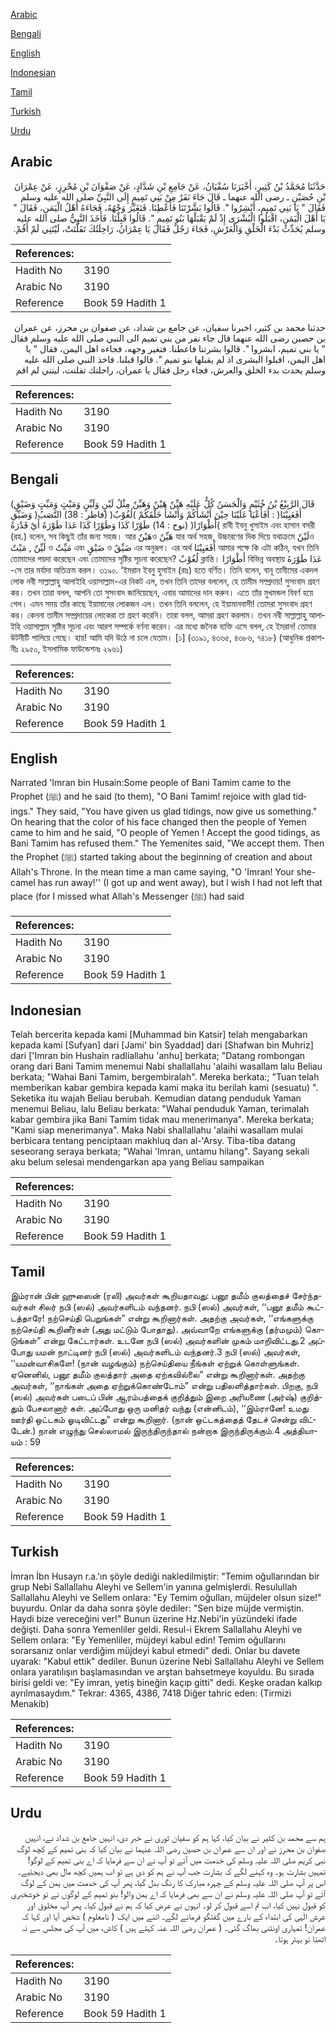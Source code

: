 [Arabic](#arabic)

[Bengali](#bengali)

[English](#english)

[Indonesian](#indonesian)

[Tamil](#tamil)

[Turkish](#turkish)

[Urdu](#urdu)

## Arabic


<div dir="rtl" lang="ar" style={{fontSize:'larger',backgroundColor:'#f8f9fa',padding:20}}>
حَدَّثَنَا مُحَمَّدُ بْنُ كَثِيرٍ، أَخْبَرَنَا سُفْيَانُ، عَنْ جَامِعِ بْنِ شَدَّادٍ، عَنْ صَفْوَانَ بْنِ مُحْرِزٍ، عَنْ عِمْرَانَ بْنِ حُصَيْنٍ ـ رضى الله عنهما ـ قَالَ جَاءَ نَفَرٌ مِنْ بَنِي تَمِيمٍ إِلَى النَّبِيِّ صلى الله عليه وسلم فَقَالَ ‏"‏ يَا بَنِي تَمِيمٍ، أَبْشِرُوا ‏"‏‏.‏ قَالُوا بَشَّرْتَنَا فَأَعْطِنَا‏.‏ فَتَغَيَّرَ وَجْهُهُ، فَجَاءَهُ أَهْلُ الْيَمَنِ، فَقَالَ ‏"‏ يَا أَهْلَ الْيَمَنِ، اقْبَلُوا الْبُشْرَى إِذْ لَمْ يَقْبَلْهَا بَنُو تَمِيمٍ ‏"‏‏.‏ قَالُوا قَبِلْنَا‏.‏ فَأَخَذَ النَّبِيُّ صلى الله عليه وسلم يُحَدِّثُ بَدْءَ الْخَلْقِ وَالْعَرْشِ، فَجَاءَ رَجُلٌ فَقَالَ يَا عِمْرَانُ، رَاحِلَتُكَ تَفَلَّتَتْ، لَيْتَنِي لَمْ أَقُمْ‏.‏
</div>
<div style={{backgroundColor:'#f8f9fa',padding:20, marginBottom: 10}}><table> <thead> <tr> <th>References:</th> <th></th> </tr> </thead> <tbody><tr><td>Hadith No</td><td>3190</td></tr><tr><td>Arabic No</td><td>3190</td></tr><tr><td>Reference</td><td>Book 59 Hadith 1</td></tr></tbody></table></div>


<div dir="rtl" lang="ar" style={{fontSize:'larger',backgroundColor:'#f8f9fa',padding:20}}>
حدثنا محمد بن كثير، اخبرنا سفيان، عن جامع بن شداد، عن صفوان بن محرز، عن عمران بن حصين رضى الله عنهما قال جاء نفر من بني تميم الى النبي صلى الله عليه وسلم فقال " يا بني تميم، ابشروا ". قالوا بشرتنا فاعطنا. فتغير وجهه، فجاءه اهل اليمن، فقال " يا اهل اليمن، اقبلوا البشرى اذ لم يقبلها بنو تميم ". قالوا قبلنا. فاخذ النبي صلى الله عليه وسلم يحدث بدء الخلق والعرش، فجاء رجل فقال يا عمران، راحلتك تفلتت، ليتني لم اقم
</div>
<div style={{backgroundColor:'#f8f9fa',padding:20, marginBottom: 10}}><table> <thead> <tr> <th>References:</th> <th></th> </tr> </thead> <tbody><tr><td>Hadith No</td><td>3190</td></tr><tr><td>Arabic No</td><td>3190</td></tr><tr><td>Reference</td><td>Book 59 Hadith 1</td></tr></tbody></table></div>

## Bengali


<div dir="ltr" lang="bn" style={{fontSize:'larger',backgroundColor:'#f8f9fa',padding:20}}>
(قَالَ الرَّبِيْعُ بْنُ خُثَيْمٍ وَالْحَسَنُ كُلٌّ عَلَيْهِ هَيِّنٌ هَيْنٌ وَهَيِّنٌ مِثْلُ لَيْنٍ وَلَيِّنٍ وَمَيْتٍ وَمَيِّتٍ وَضَيْقٍ وَضَيِّقِ )أَفَعَيِيْنَا( : أَفَأَعْيَا عَلَيْنَا حِيْنَ أَنْشَأَكُمْ وَأَنْشَأَ خَلْقَكُمْ )لُغُوْبٌ( (فاطر : 38) النَّصَبُ )أَطْوَارًا( (نوح : 14) طَوْرًا كَذَا وَطَوْرًا كَذَا عَدَا طَوْرَهُ أَيْ قَدْرَهُ রাবী ইবনু খুসাইম এবং হাসান বসরী (রহ.) বলেন, সব কিছুই তাঁর জন্য সহজ। আর هَيْنٌও هَيِّنٌ যার অর্থ সহজ, উচ্চারণের দিক দিয়ে যথাক্রমে لَيْنٌও لَيِّنٌ , مَيْتٌ ও مَيِّتٌ এবং ضَيْقٍ ও ضَيِّقٌ এর অনুরূপ। এর অর্থ أَفَعَيِيْنَا আমার পক্ষে কি এটা কঠিন, যখন তিনি তোমাদের পয়দা করেছেন এবং তোমাদের সৃষ্টির সূচনা করেছেন? لُغُوْبٌ ক্লান্তি। أَطْوَارًا বিভিন্ন অবস্থায় عَدَا طَوْرَهُ -সে তার মর্যাদা অতিক্রম করল। ৩১৯০. ‘ইমরান ইবনু হুসাইন (রাঃ) হতে বর্ণিত। তিনি বলেন, বানূ তামীমের একদল লোক নবী সাল্লাল্লাহু আলাইহি ওয়াসাল্লাম-এর নিকট এল, তখন তিনি তাদের বললেন, হে তামীম সম্প্রদায়! সুসংবাদ গ্রহণ কর। তখন তারা বলল, আপনি তো সুসংবাদ জানিয়েছেন, এবার আমাদের দান করুন। এতে তাঁর মুখমন্ডল বিবর্ণ হয়ে গেল। এমন সময় তাঁর কাছে ইয়ামানের লোকজন এল। তখন তিনি বললেন, হে ইয়ামানবাসী! তোমরা সুসংবাদ গ্রহণ কর। কেননা তামীম সম্প্রদায়ের লোকেরা তা গ্রহণ করেনি। তারা বলল, আমরা গ্রহণ করলাম। তখন নবী সাল্লাল্লাহু আলাইহি ওয়াসাল্লাম সৃষ্টির সূচনা এবং আরশ সম্পর্কে বর্ণনা করেন। এর মধ্যে জনৈক ব্যক্তি এসে বলল, হে ইমরান! তোমার উটনীটি পালিয়ে গেছে। হায়! আমি যদি উঠে না চলে যেতাম। [১] (৩১৯১, ৪৩৬৫, ৪৩৮৬, ৭৪১৮) (আধুনিক প্রকাশনীঃ ২৯৫০, ইসলামিক ফাউন্ডেশনঃ ২৯৬১)
</div>
<div style={{backgroundColor:'#f8f9fa',padding:20, marginBottom: 10}}><table> <thead> <tr> <th>References:</th> <th></th> </tr> </thead> <tbody><tr><td>Hadith No</td><td>3190</td></tr><tr><td>Arabic No</td><td>3190</td></tr><tr><td>Reference</td><td>Book 59 Hadith 1</td></tr></tbody></table></div>

## English


<div dir="ltr" lang="en" style={{fontSize:'larger',backgroundColor:'#f8f9fa',padding:20}}>
Narrated 'Imran bin Husain:Some people of Bani Tamim came to the Prophet (ﷺ) and he said (to them), "O Bani Tamim! rejoice with glad tidings." They said, "You have given us glad tidings, now give us something." On hearing that the color of his face changed then the people of Yemen came to him and he said, "O people of Yemen ! Accept the good tidings, as Bani Tamim has refused them." The Yemenites said, "We accept them. Then the Prophet (ﷺ) started taking about the beginning of creation and about Allah's Throne. In the mean time a man came saying, "O 'Imran! Your she-camel has run away!'' (I got up and went away), but l wish I had not left that place (for I missed what Allah's Messenger (ﷺ) had said
</div>
<div style={{backgroundColor:'#f8f9fa',padding:20, marginBottom: 10}}><table> <thead> <tr> <th>References:</th> <th></th> </tr> </thead> <tbody><tr><td>Hadith No</td><td>3190</td></tr><tr><td>Arabic No</td><td>3190</td></tr><tr><td>Reference</td><td>Book 59 Hadith 1</td></tr></tbody></table></div>

## Indonesian


<div dir="ltr" lang="id" style={{fontSize:'larger',backgroundColor:'#f8f9fa',padding:20}}>
Telah bercerita kepada kami [Muhammad bin Katsir] telah mengabarkan kepada kami [Sufyan] dari [Jami' bin Syaddad] dari [Shafwan bin Muhriz] dari ['Imran bin Hushain radliallahu 'anhu] berkata; "Datang rombongan orang dari Bani Tamim menemui Nabi shallallahu 'alaihi wasallam lalu Beliau berkata; "Wahai Bani Tamim, bergembiralah". Mereka berkata:; "Tuan telah memberikan kabar gembira kepada kami maka itu berilah kami (sesuatu) ". Seketika itu wajah Beliau berubah. Kemudian datang penduduk Yaman menemui Beliau, lalu Beliau berkata: "Wahai penduduk Yaman, terimalah kabar gembira jika Bani Tamim tidak mau menerimanya". Mereka berkata; "Kami siap menerimanya". Maka Nabi shallallahu 'alaihi wasallam mulai berbicara tentang penciptaan makhluq dan al-'Arsy. Tiba-tiba datang seseorang seraya berkata; "Wahai 'Imran, untamu hilang". Sayang sekali aku belum selesai mendengarkan apa yang Beliau sampaikan
</div>
<div style={{backgroundColor:'#f8f9fa',padding:20, marginBottom: 10}}><table> <thead> <tr> <th>References:</th> <th></th> </tr> </thead> <tbody><tr><td>Hadith No</td><td>3190</td></tr><tr><td>Arabic No</td><td>3190</td></tr><tr><td>Reference</td><td>Book 59 Hadith 1</td></tr></tbody></table></div>

## Tamil


<div dir="ltr" lang="ta" style={{fontSize:'larger',backgroundColor:'#f8f9fa',padding:20}}>
இம்ரான் பின் ஹுஸைன் (ரலி) அவர்கள் கூறியதாவது: பனூ தமீம் குலத்தைச் சேர்ந்தவர்கள் சிலர் நபி (ஸல்) அவர்களிடம் வந்தனர். நபி (ஸல்) அவர்கள், ‘‘பனூ தமீம் கூட்டத்தாரே! நற்செய்தி பெறுங்கள்” என்று கூறினார்கள். அதற்கு அவர்கள், ‘‘எங்களுக்கு நற்செய்தி கூறினீர்கள் (அது மட்டும் போதாது). அவ்வாறே எங்களுக்கு (தர்மமும்) கொடுங்கள்” என்று கேட்டார்கள். உடனே நபி (ஸல்) அவர்களின் முகம் மாறிவிட்டது.2 அப்போது யமன் நாட்டினர் நபி (ஸல்) அவர்களிடம் வந்தனர்.3 நபி (ஸல்) அவர்கள், ‘‘யமன்வாசிகளே! (நான் வழங்கும்) நற்செய்தியை நீங்கள் ஏற்றுக் கொள்ளுங்கள். ஏனெனில், பனூ தமீம் குலத்தார் அதை ஏற்கவில்லை” என்று கூறினார்கள். அதற்கு அவர்கள், ‘‘நாங்கள் அதை ஏற்றுக்கொண்டோம்” என்று பதிலளித்தார்கள். பிறகு, நபி (ஸல்) அவர்கள் படைப் பின் ஆரம்பத்தைக் குறித்தும் இறை அரியணை (அர்ஷ்) குறித்தும் பேசலானார் கள். அப்போது ஒரு மனிதர் வந்து (என்னிடம்), ‘‘இம்ரானே! உமது ஊர்தி ஒட்டகம் ஓடிவிட்டது” என்று கூறினார். (நான் ஒட்டகத்தைத் தேடச் சென்று விட்டேன்.) நான் எழுந்து செல்லாமல் இருந்திருந்தால் நன்றாக இருந்திருக்கும்.4 அத்தியாயம் : 59
</div>
<div style={{backgroundColor:'#f8f9fa',padding:20, marginBottom: 10}}><table> <thead> <tr> <th>References:</th> <th></th> </tr> </thead> <tbody><tr><td>Hadith No</td><td>3190</td></tr><tr><td>Arabic No</td><td>3190</td></tr><tr><td>Reference</td><td>Book 59 Hadith 1</td></tr></tbody></table></div>

## Turkish


<div dir="ltr" lang="tr" style={{fontSize:'larger',backgroundColor:'#f8f9fa',padding:20}}>
İmran İbn Husayn r.a.'ın şöyle dediği nakledilmiştir: "Temim oğullarından bir grup Nebi Sallallahu Aleyhi ve Sellem'in yanına gelmişlerdi. Resulullah Sallallahu Aleyhi ve Sellem onlara: "Ey Temim oğulları, müjdeler olsun size!" buyurdu. Onlar da daha sonra şöyle dediler: "Sen bize müjde vermiştin. Haydi bize vereceğini ver!" Bunun üzerine Hz.Nebi'in yüzündeki ifade değişti. Daha sonra Yemenliler geldi. Resul-i Ekrem Sallallahu Aleyhi ve Sellem onlara: "Ey Yemenliler, müjdeyi kabul edin! Temim oğullarını sorarsanız onlar verdiğim müjdeyi kabul etmedi" dedi. Onlar bu davete uyarak: "Kabul ettik" dediler. Bunun üzerine Nebi Sallallahu Aleyhi ve Sellem onlara yaratılışın başlamasından ve arştan bahsetmeye koyuldu. Bu sırada birisi geldi ve: "Ey imran, yetiş bineğin kaçıp gitti" dedi. Keşke oradan kalkıp ayrılmasaydım." Tekrar: 4365, 4386, 7418 Diğer tahric eden: (Tirmizi Menakib)
</div>
<div style={{backgroundColor:'#f8f9fa',padding:20, marginBottom: 10}}><table> <thead> <tr> <th>References:</th> <th></th> </tr> </thead> <tbody><tr><td>Hadith No</td><td>3190</td></tr><tr><td>Arabic No</td><td>3190</td></tr><tr><td>Reference</td><td>Book 59 Hadith 1</td></tr></tbody></table></div>

## Urdu


<div dir="rtl" lang="ur" style={{fontSize:'larger',backgroundColor:'#f8f9fa',padding:20}}>
ہم سے محمد بن کثیر نے بیان کیا، کہا ہم کو سفیان ثوری نے خبر دی، انہیں جامع بن شداد نے، انہیں صفوان بن محرز نے اور ان سے عمران بن حصین رضی اللہ عنہما نے بیان کیا کہ بنی تمیم کے کچھ لوگ نبی کریم صلی اللہ علیہ وسلم کی خدمت میں آئے تو آپ نے ان سے فرمایا کہ اے بنی تمیم کے لوگو! تمہیں بشارت ہو۔ وہ کہنے لگے کہ بشارت جب آپ نے ہم کو دی ہے تو اب ہمیں کچھ مال بھی دیجئیے۔ اس پر آپ صلی اللہ علیہ وسلم کے چہرہ مبارک کا رنگ بدل گیا، پھر آپ کی خدمت میں یمن کے لوگ آئے تو آپ صلی اللہ علیہ وسلم نے ان سے بھی فرمایا کہ اے یمن والو! بنو تمیم کے لوگوں نے تو خوشخبری کو قبول نہیں کیا، اب تم اسے قبول کر لو۔ انہوں نے عرض کیا کہ ہم نے قبول کیا۔ پھر آپ مخلوق اور عرش الٰہی کی ابتداء کے بارے میں گفتگو فرمانے لگے۔ اتنے میں ایک ( نامعلوم ) شخص آیا اور کہا کہ عمران! تمہاری اونٹنی بھاگ گئی۔ ( عمران رضی اللہ عنہ کہتے ہیں ) کاش، میں آپ کی مجلس سے نہ اٹھتا تو بہتر ہوتا۔
</div>
<div style={{backgroundColor:'#f8f9fa',padding:20, marginBottom: 10}}><table> <thead> <tr> <th>References:</th> <th></th> </tr> </thead> <tbody><tr><td>Hadith No</td><td>3190</td></tr><tr><td>Arabic No</td><td>3190</td></tr><tr><td>Reference</td><td>Book 59 Hadith 1</td></tr></tbody></table></div>